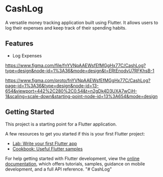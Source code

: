 # CashLog

A versatile money tracking application built using Flutter. It allows users to log their expenses and keep track of their spending habits.

## Features

- Log Expenses

https://www.figma.com/file/fnYVNpAAEWsfEfMGgHx77C/CashLog?type=design&node-id=1%3A36&mode=design&t=ERtEnodvU7RFKhsB-1

https://www.figma.com/proto/fnYVNpAAEWsfEfMGgHx77C/CashLog?page-id=1%3A36&type=design&node-id=13-654&viewport=442%2C280%2C0.54&t=n2gDk4D3UXA7wCjH-1&scaling=scale-down&starting-point-node-id=13%3A654&mode=design

## Getting Started

This project is a starting point for a Flutter application.

A few resources to get you started if this is your first Flutter project:

- [Lab: Write your first Flutter app](https://docs.flutter.dev/get-started/codelab)
- [Cookbook: Useful Flutter samples](https://docs.flutter.dev/cookbook)

For help getting started with Flutter development, view the
[online documentation](https://docs.flutter.dev/), which offers tutorials,
samples, guidance on mobile development, and a full API reference.
"# CashLog"
